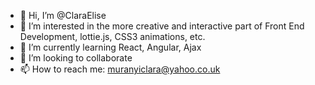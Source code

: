 - 👋 Hi, I’m @ClaraElise
- 👀 I’m interested in the more creative and interactive part of Front End Development, lottie.js, CSS3 animations, etc.
- 🌱 I’m currently learning React, Angular, Ajax
- 💞️ I’m looking to collaborate
- 📫 How to reach me: muranyiclara@yahoo.co.uk

<!---
ClaraElise/ClaraElise is a ✨ special ✨ repository because its `README.md` (this file) appears on your GitHub profile.
You can click the Preview link to take a look at your changes.
--->
